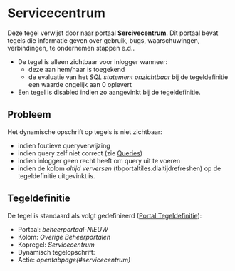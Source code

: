 # Servicecentrum

Deze tegel verwijst door naar portaal **Sercivecentrum**. Dit portaal bevat tegels die informatie geven over gebruik, bugs, waarschuwingen, verbindingen, te ondernemen stappen e.d..

- De tegel is alleen zichtbaar voor inlogger wanneer:
  - deze aan hem/haar is toegekend
  - de evaluatie van het *SQL statement onzichtbaar* bij de tegeldefinitie een waarde ongelijk aan 0 oplevert
- Een tegel is disabled indien zo aangevinkt bij de tegeldefinitie.

## Probleem

Het dynamische opschrift op tegels is niet zichtbaar:

- indien foutieve queryverwijzing
- indien query zelf niet correct (zie [Queries](/instellen_inrichten/queries.md))
- indien inlogger geen recht heeft om query uit te voeren
- indien de kolom *altijd verversen* (tbportaltiles.dlaltijdrefreshen) op de tegeldefinitie uitgevinkt is.

## Tegeldefinitie

De tegel is standaard als volgt gedefinieerd ([Portal Tegeldefinitie](/instellen_inrichten/portaldefinitie/portal_tegel.md)):

- Portaal: *beheerportaal-NIEUW*
- Kolom: *Overige Beheerportalen*
- Kopregel: *Servicecentrum*
- Dynamisch tegelopschrift:
- Actie: *opentabpage(#servicecentrum)*

